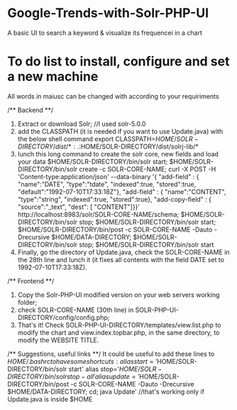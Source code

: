 # Google-Trends-with-Solr-PHP-UI
A basic UI to search a keyword &amp; visualize its frequencei in a chart

# To do list to install, configure and set a new machine

All words in maiusc can be changed with according to your requiriments

/** Backend **/ 
1. Extract or download Solr; //I used solr-5.0.0 
2. add the CLASSPATH (it is needed if you want to use Update.java) with the below shell command
export CLASSPATH=$HOME/SOLR-DIRECTORY/dist/*:.:$HOME/SOLR-DIRECTORY/dist/solrj-lib/*
3. lunch this long command to create the solr core, new fields and load your data
$HOME/SOLR-DIRECTORY/bin/solr start; $HOME/SOLR-DIRECTORY/bin/solr create -c SOLR-CORE-NAME; curl -X POST -H 'Content-type:application/json' --data-binary '{ "add-field" : { "name":"DATE", "type":"tdate", "indexed":true, "stored":true, "default":"1992-07-10T17:33:18Z"}, "add-field" : { "name":"CONTENT", "type":"string", "indexed":true, "stored":true}, "add-copy-field" : { "source":"_text", "dest": [ "CONTENT"]}}' http://localhost:8983/solr/SOLR-CORE-NAME/schema; $HOME/SOLR-DIRECTORY/bin/solr stop; $HOME/SOLR-DIRECTORY/bin/solr start; $HOME/SOLR-DIRECTORY/bin/post -c SOLR-CORE-NAME -Dauto -Drecursive $HOME/DATA-DIRECTORY; $HOME/SOLR-DIRECTORY/bin/solr stop; $HOME/SOLR-DIRECTORY/bin/solr start
4. Finally, go the directory of Update.java, check the SOLR-CORE-NAME in the 28th line and lunch it (it fixes all contents with the field DATE set to  1992-07-10T17:33:18Z).

/** Frontend **/
1. Copy the Solr-PHP-UI modified version on your web servers working folder;
2. check SOLR-CORE-NAME (30th line) in SOLR-PHP-UI-DIRECTORY/config/config.php;
3. That's it! Check SOLR-PHP-UI-DIRECTORY/templates/view.list.php to modify the chart and view.index.topbar.php, in the same directory, to modify the WEBSITE TITLE.

/** Suggestions, useful links **/
It could be useful to add these lines to $HOME/.bashrc to have some shortcuts:
alias start='$HOME/SOLR-DIRECTORY/bin/solr start'
alias stop='$HOME/SOLR-DIRECTORY/bin/solr stop -all'
alias update='$HOME/SOLR-DIRECTORY/bin/post -c SOLR-CORE-NAME -Dauto -Drecursive $HOME/DATA-DIRECTORY; cd; java Update' //that's working only if Update.java is inside $HOME
